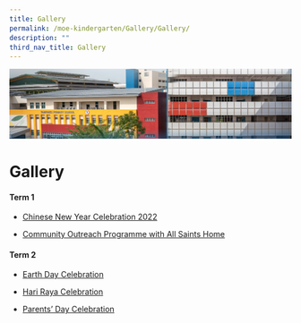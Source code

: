 ```yaml
---
title: Gallery
permalink: /moe-kindergarten/Gallery/Gallery/
description: ""
third_nav_title: Gallery
---
```

![](/images/mk%20kindergarten.jpg)

Gallery
=======

  

#### **Term 1**

*   [Chinese New Year Celebration 2022](/moe-kindergarten/Gallery/Chinese-New-Year-Celebration-2022/)
    
*   [Community Outreach Programme with All Saints Home](/moe-kindergarten/Gallery/Community-Outreach-Programme-with-All-Saints-Home/)
    

  
  

#### **Term 2**

*   [Earth Day Celebration](/moe-kindergarten/Gallery/Earth-Day-Celebration/)
    
*   [Hari Raya Celebration](/moe-kindergarten/Gallery/Hari-Raya-Celebration/)
    
*   [Parents’ Day Celebration](/moe-kindergarten/Gallery/Parents-Day-Celebration/)